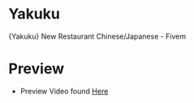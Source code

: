 # Yakuku
{Yakuku} New Restaurant Chinese/Japanese - Fivem

# Preview
* Preview Video found [Here](https://www.youtube.com/watch?v=oPDIFl23NkE)
